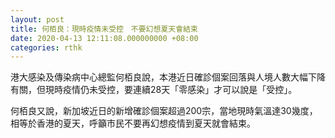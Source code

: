 ```yaml
---
layout: post
title: 何栢良：現時疫情未受控　不要幻想夏天會結束
date: 2020-04-13 12:11:08.000000000 +08:00
categories: rthk
---
```


港大感染及傳染病中心總監何栢良說，本港近日確診個案回落與人境人數大幅下降有關，但現時疫情仍未受控，要連續28天「零感染」才可以說是「受控」。

何栢良又說，新加坡近日的新增確診個案超過200宗，當地現時氣溫達30幾度，相等於香港的夏天，呼籲市民不要再幻想疫情到夏天就會結束。
